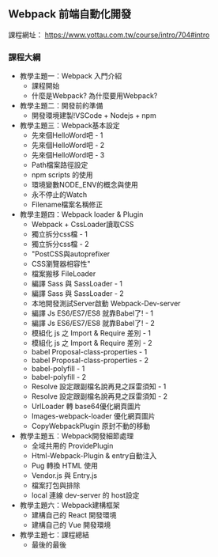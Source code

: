 ## Webpack 前端自動化開發
課程網址： <https://www.yottau.com.tw/course/intro/704#intro>

### 課程大綱
- 教學主題一：Webpack 入門介紹
    - 課程開始
    - 什麼是Webpack? 為什麼要用Webpack?
- 教學主題二：開發前的準備
    - 開發環境建製!VSCode + Nodejs + npm
- 教學主題三：Webpack基本設定
    - 先來個HelloWord吧 - 1
    - 先來個HelloWord吧 - 2
    - 先來個HelloWord吧 - 3
    - Path檔案路徑設定
    - npm scripts 的使用
    - 環境變數NODE_ENV的概念與使用
    - 永不停止的Watch
    - Filename檔案名稱修正
- 教學主題四：Webpack loader & Plugin
    - Webpack + CssLoader讀取CSS
    - 獨立拆分css檔 - 1
    - 獨立拆分css檔 - 2
    - "PostCSS與autoprefixer
    - CSS瀏覽器相容性"
    - 檔案搬移 FileLoader
    - 編譯 Sass 與 SassLoader - 1
    - 編譯 Sass 與 SassLoader - 2
    - 本地開發測試Server啟動 Webpack-Dev-server
    - 編譯 Js ES6/ES7/ES8 就靠Babel了! - 1
    - 編譯 Js ES6/ES7/ES8 就靠Babel了! - 2
    - 模組化 js 之 Import & Require 差別 - 1
    - 模組化 js 之 Import & Require 差別 - 2
    - babel Proposal-class-properties - 1
    - babel Proposal-class-properties - 2
    - babel-polyfill - 1
    - babel-polyfill - 2
    - Resolve 設定跟副檔名說再見之踩雷須知 - 1
    - Resolve 設定跟副檔名說再見之踩雷須知 - 2
    - UrlLoader 轉 base64優化網頁圖片
    - Images-webpack-loader 優化網頁圖片
    - CopyWebpackPlugin 原封不動的移動
- 教學主題五：Webpack開發細節處理
    - 全域共用的 ProvidePlugin
    - Html-Webpack-Plugin & entry自動注入 
    - Pug 轉換 HTML 使用
    - Vendor.js 與 Entry.js
    - 檔案打包與排除
    - local 連線 dev-server 的 host設定
- 教學主題六：Webpack建構框架
    - 建構自己的 React 開發環境
    - 建構自己的 Vue 開發環境
- 教學主題七：課程總結
    - 最後的最後
